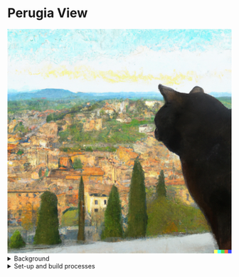 # Perugia View

<picture>
	<img alt="Image of a cat viewing an Umbrian hillside." src="https://github.com/Jkwok0714/Imageview/blob/master/src/src/assets/DallE_Cat.png?raw=true">
</picture>

<details>
<summary>Background</summary>

## Background

Reviving the "React-ImageView" to experiment with packaging with the following goals:

- File system integration
- Working with menus and "native" bits
- Packaging
- A tool for family to use that doesn't blow up every 5 images

Currently, due to differing options available to the native side of the app, only supporting **MacOS** builds.

### Why another d^mn slideshow viewer?

Pretty silly and not that complicated of a project, right?

Being in a family that loves travel and photography, after family trips we always gathered around a screen to look at what photos we've captured. However, from proprietary photo viewers to third-party freeware solutions, the slideshow viewers would always run into problems; whether it's crashing arbitrarily or being unable to show certain file details while viewing.

Under no fantasy that this non-native solution built in spare time would surpass any native options out there, but 🤷‍♂️ it's something to tinker with.

### Project goals

Outside of experimenting with some of the items listed under general background, some of the product goals include:

- Simple to use: just drag a selection in and go
- Configure basic aspects of the viewing experience
- Being able to export a list of favorites; useful for saving photos to extract later

</details>

<details>
<summary>Set-up and build processes</summary>

## Setup + Build

Local development:

```bash
cd src
npm i
npm run dev
```

Will build with vite and with tauri:

```bash
npm run test-build
```

## Stack

Leverages some of these libraries:

- [Chakra](https://v2.chakra-ui.com/docs/components)
- [Tauri](https://tauri.app/v1/guides/)

Tauri was integrated after the fact. For more information on the Rust components, see [the docs](https://tauri.app/v1/guides/getting-started/setup/integrate).

</details>
